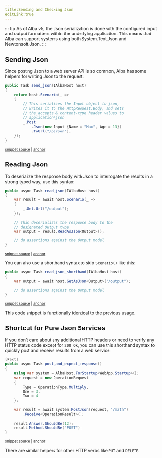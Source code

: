 ```yaml
---
title:Sending and Checking Json
editLink:true
---
```


::: tip
As of Alba v5, the Json serialization is done with the configured input and output formatters within the underlying application. This means that
Alba can support systems using both System.Text.Json and Newtonsoft.Json.
:::

## Sending Json

Since posting Json to a web server API is so common, Alba has some helpers for writing Json to the request:

<!-- snippet: sample_sending_json -->
<a id='snippet-sample_sending_json'></a>
```cs
public Task send_json(IAlbaHost host)
{
    return host.Scenario(_ =>
    {
        // This serializes the Input object to json,
        // writes it to the HttpRequest.Body, and sets
        // the accepts & content-type header values to
        // application/json
        _.Post
            .Json(new Input {Name = "Max", Age = 13})
            .ToUrl("/person");
    });
}
```
<sup><a href='https://github.com/JasperFx/alba/blob/master/src/Alba.Testing/Samples/JsonAndXml.cs#L10-L24' title='Snippet source file'>snippet source</a> | <a href='#snippet-sample_sending_json' title='Start of snippet'>anchor</a></sup>
<!-- endSnippet -->


## Reading Json

To deserialize the response body with Json to interrogate the results in a strong typed way, use this syntax:

<!-- snippet: sample_read_json -->
<a id='snippet-sample_read_json'></a>
```cs
public async Task read_json(IAlbaHost host)
{
    var result = await host.Scenario(_ =>
    {
        _.Get.Url("/output");
    });

    // This deserializes the response body to the
    // designated Output type
    var output = result.ReadAsJson<Output>();

    // do assertions against the Output model
}
```
<sup><a href='https://github.com/JasperFx/alba/blob/master/src/Alba.Testing/Samples/JsonAndXml.cs#L46-L60' title='Snippet source file'>snippet source</a> | <a href='#snippet-sample_read_json' title='Start of snippet'>anchor</a></sup>
<!-- endSnippet -->

You can also use a shorthand syntax to skip `Scenario()` like this:

<!-- snippet: sample_read_json_shorthand -->
<a id='snippet-sample_read_json_shorthand'></a>
```cs
public async Task read_json_shorthand(IAlbaHost host)
{
    var output = await host.GetAsJson<Output>("/output");

    // do assertions against the Output model
}
```
<sup><a href='https://github.com/JasperFx/alba/blob/master/src/Alba.Testing/Samples/JsonAndXml.cs#L62-L69' title='Snippet source file'>snippet source</a> | <a href='#snippet-sample_read_json_shorthand' title='Start of snippet'>anchor</a></sup>
<!-- endSnippet -->

This code snippet is functionally identical to the previous usage.

## Shortcut for Pure Json Services

If you don't care about any additional HTTP headers or need to verify any HTTP status code except for `200 Ok`, you can use this shorthand syntax
to quickly post and receive results from a web service:

<!-- snippet: sample_post_json_get_json -->
<a id='snippet-sample_post_json_get_json'></a>
```cs
[Fact]
public async Task post_and_expect_response()
{
    using var system = AlbaHost.ForStartup<WebApp.Startup>();
    var request = new OperationRequest
    {
        Type = OperationType.Multiply,
        One = 3,
        Two = 4
    };

    var result = await system.PostJson(request, "/math")
        .Receive<OperationResult>();
        
    result.Answer.ShouldBe(12);
    result.Method.ShouldBe("POST");
}
```
<sup><a href='https://github.com/JasperFx/alba/blob/master/src/Alba.Testing/using_json_helpers.cs#L36-L54' title='Snippet source file'>snippet source</a> | <a href='#snippet-sample_post_json_get_json' title='Start of snippet'>anchor</a></sup>
<!-- endSnippet -->

There are similar helpers for other HTTP verbs like `PUT` and `DELETE`.
